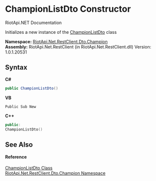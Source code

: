 # ChampionListDto Constructor 
RiotApi.NET Documentation 

Initializes a new instance of the <a href="6c24d5ab-88c7-012f-a56e-602b18352f67">ChampionListDto</a> class

**Namespace:**&nbsp;<a href="9d38b97f-3a23-79de-16cd-679cb0b39f3d">RiotApi.Net.RestClient.Dto.Champion</a><br />**Assembly:**&nbsp;RiotApi.Net.RestClient (in RiotApi.Net.RestClient.dll) Version: 1.0.1.20531

## Syntax

**C#**<br />
``` C#
public ChampionListDto()
```

**VB**<br />
``` VB
Public Sub New
```

**C++**<br />
``` C++
public:
ChampionListDto()
```


## See Also


#### Reference
<a href="6c24d5ab-88c7-012f-a56e-602b18352f67">ChampionListDto Class</a><br /><a href="9d38b97f-3a23-79de-16cd-679cb0b39f3d">RiotApi.Net.RestClient.Dto.Champion Namespace</a><br />